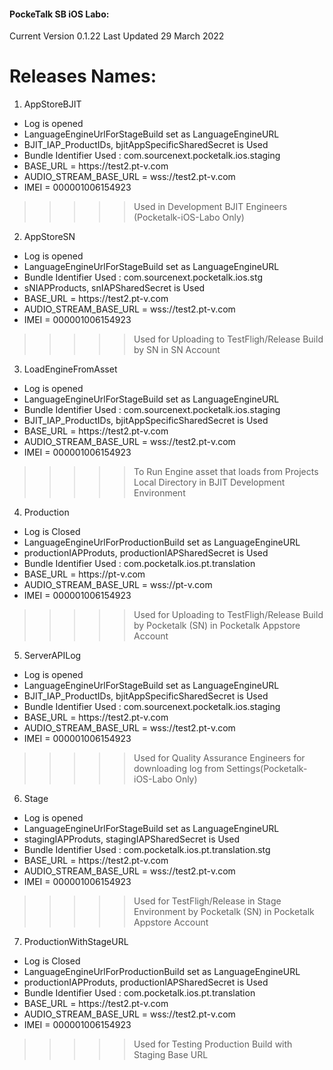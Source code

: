 #### PockeTalk SB iOS Labo:
Current Version 0.1.22
Last Updated 29 March 2022

Releases Names:
==============
1) AppStoreBJIT
- Log is opened
- LanguageEngineUrlForStageBuild set as LanguageEngineURL
- BJIT_IAP_ProductIDs, bjitAppSpecificSharedSecret is Used
- Bundle Identifier Used : com.sourcenext.pocketalk.ios.staging
- BASE_URL = https:\/\/test2.pt-v.com
- AUDIO_STREAM_BASE_URL = wss:\/\/test2.pt-v.com
- IMEI = 000001006154923
>>>>> Used in Development BJIT Engineers (Pocketalk-iOS-Labo Only)

2) AppStoreSN
- Log is opened
- LanguageEngineUrlForStageBuild set as LanguageEngineURL
- Bundle Identifier Used : com.sourcenext.pocketalk.ios.stg
- sNIAPProducts, snIAPSharedSecret is Used
- BASE_URL = https:\/\/test2.pt-v.com
- AUDIO_STREAM_BASE_URL = wss:\/\/test2.pt-v.com
- IMEI = 000001006154923
>>>>> Used for Uploading to TestFligh/Release Build by SN in SN Account
 
3) LoadEngineFromAsset
- Log is opened
- LanguageEngineUrlForStageBuild set as LanguageEngineURL
- Bundle Identifier Used : com.sourcenext.pocketalk.ios.staging
- BJIT_IAP_ProductIDs, bjitAppSpecificSharedSecret is Used
- BASE_URL = https:\/\/test2.pt-v.com
- AUDIO_STREAM_BASE_URL = wss:\/\/test2.pt-v.com
- IMEI = 000001006154923
>>>>> To Run Engine asset that loads from Projects Local Directory in BJIT Development Environment

4) Production
- Log is Closed
- LanguageEngineUrlForProductionBuild set as LanguageEngineURL
- productionIAPProduts, productionIAPSharedSecret is Used
- Bundle Identifier Used : com.pocketalk.ios.pt.translation
- BASE_URL = https:\/\/pt-v.com
- AUDIO_STREAM_BASE_URL = wss:\/\/pt-v.com
- IMEI = 000001006154923
>>>>> Used for Uploading to TestFligh/Release Build by Pocketalk (SN) in Pocketalk Appstore Account

5) ServerAPILog
- Log is opened
- LanguageEngineUrlForStageBuild set as LanguageEngineURL
- BJIT_IAP_ProductIDs, bjitAppSpecificSharedSecret is Used
- Bundle Identifier Used : com.sourcenext.pocketalk.ios.staging
- BASE_URL = https:\/\/test2.pt-v.com
- AUDIO_STREAM_BASE_URL = wss:\/\/test2.pt-v.com
- IMEI = 000001006154923
>>>>> Used for Quality Assurance Engineers for downloading log from Settings(Pocketalk-iOS-Labo Only)

6) Stage
- Log is opened
- LanguageEngineUrlForStageBuild set as LanguageEngineURL
- stagingIAPProduts, stagingIAPSharedSecret is Used
- Bundle Identifier Used : com.pocketalk.ios.pt.translation.stg
- BASE_URL = https:\/\/test2.pt-v.com
- AUDIO_STREAM_BASE_URL = wss:\/\/test2.pt-v.com
- IMEI = 000001006154923
>>>>> Used for TestFligh/Release in Stage Environment by Pocketalk (SN) in Pocketalk Appstore Account

7) ProductionWithStageURL
- Log is Closed
- LanguageEngineUrlForProductionBuild set as LanguageEngineURL
- productionIAPProduts, productionIAPSharedSecret is Used
- Bundle Identifier Used : com.pocketalk.ios.pt.translation
- BASE_URL = https:\/\/test2.pt-v.com
- AUDIO_STREAM_BASE_URL = wss:\/\/test2.pt-v.com
- IMEI = 000001006154923
>>>>> Used for Testing Production Build with Staging Base URL
